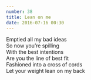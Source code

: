 ```yaml
---
number: 38
title: Lean on me
date: 2016-07-16 00:30
---
```


Emptied all my bad ideas<br>
So now you’re spilling<br>
With the best intentions<br>
Are you the line of best fit<br>
Fashioned into a cross of cords<br>
Let your weight lean on my back<br>